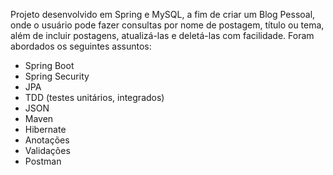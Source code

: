 Projeto desenvolvido em Spring e MySQL, a fim de criar um Blog Pessoal, onde o usuário pode fazer consultas por nome de postagem, título ou tema, além de incluir postagens, atualizá-las e deletá-las com facilidade. Foram abordados os seguintes assuntos:

- Spring Boot
- Spring Security
- JPA
- TDD (testes unitários, integrados)
- JSON
- Maven
- Hibernate
- Anotações
- Validações
- Postman
